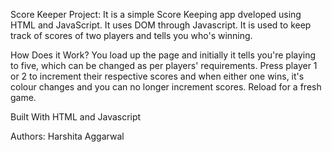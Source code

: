 Score Keeper Project: 
It is a simple Score Keeping app dveloped using HTML and JavaScript. It uses DOM through Javascript. It is used to keep track of scores
of two players and tells you who's winning. 


How Does it Work?
You load up the page and initially it tells you're playing to five, which can be changed as per players' requirements. Press player 1 or 2
to increment their respective scores and when either one wins, it's colour changes and you can no longer increment scores. Reload for a
fresh game.

Built With
HTML and Javascript


Authors:
Harshita Aggarwal

